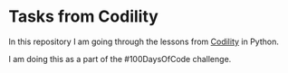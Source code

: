 # Tasks from Codility

In this repository I am going through the lessons from [Codility](https://app.codility.com/programmers/lessons) in Python.

I am doing this as a part of the #100DaysOfCode challenge.
